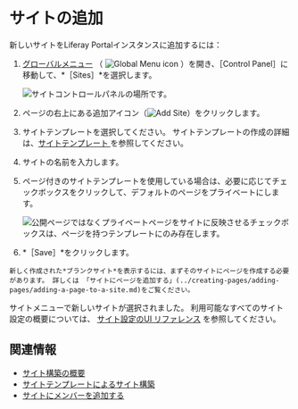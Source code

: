 # サイトの追加

新しいサイトをLiferay Portalインスタンスに追加するには：

1. [グローバルメニュー](../../getting-started/navigating-dxp.md) （ ![Global Menu icon](../../images/icon-applications-menu.png) ）を開き、［Control Panel］に移動して、*［Sites］*を選択します。

    ![サイトコントロールパネルの場所です。](./adding-a-site/images/01.png)

1. ページの右上にある追加アイコン（![Add Site](../../images/icon-add.png)）をクリックします。

1. サイトテンプレートを選択してください。 サイトテンプレートの作成の詳細は、[サイトテンプレート ](./building-sites-with-site-templates.md)を参照してください。

1. サイトの名前を入力します。

1. ページ付きのサイトテンプレートを使用している場合は、必要に応じてチェックボックスをクリックして、デフォルトのページをプライベートにします。

    ![公開ページではなくプライベートページをサイトに反映させるチェックボックスは、ページを持つテンプレートにのみ存在します。](./adding-a-site/images/02.png)

1. *［Save］*をクリックします。

```{tip}
新しく作成された*ブランクサイト*を表示するには、まずそのサイトにページを作成する必要があります。 詳しくは 「サイトにページを追加する」(../creating-pages/adding-pages/adding-a-page-to-a-site.md)をご覧ください。
```

サイトメニューで新しいサイトが選択されました。 利用可能なすべてのサイト設定の概要については、 [サイト設定のUI リファレンス](../site-settings/site-settings-ui-reference.md) を参照してください。

## 関連情報

* [サイト構築の概要](../introduction-to-site-building.md)
* [サイトテンプレートによるサイト構築](./building-sites-with-site-templates.md)
* [サイトにメンバーを追加する](./site-membership/adding-members-to-sites.md)
